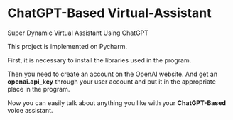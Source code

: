 # ChatGPT-Based Virtual-Assistant
Super Dynamic Virtual Assistant Using ChatGPT

This project is implemented on Pycharm.

First, it is necessary to install the libraries used in the program.

Then you need to create an account on the OpenAI website. And get an **openai.api_key** through your user account and put it in the appropriate place in the program.

Now you can easily talk about anything you like with your **ChatGPT-Based** voice assistant.
